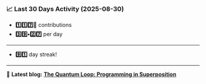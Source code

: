 <!--START_STATS-->
### 📈 Last 30 Days Activity (2025-08-30)  
- **1️⃣1️⃣7️⃣🎱** contributions  
- **3️⃣9️⃣•2️⃣7️⃣** per day
---
- **9️⃣1️⃣** day streak!
---
📝 **Latest blog:** [**The Quantum Loop: Programming in Superposition**](https://andriak.com/blog/quantum-loop)
<!--END_STATS-->

